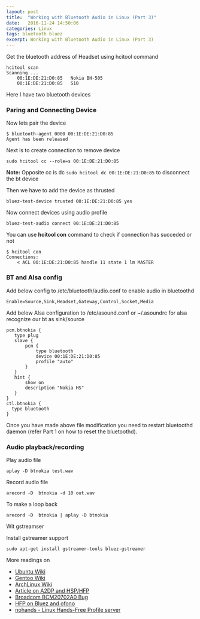 ```yaml
---
layout: post
title:  "Working with Bluetooth Audio in Linux (Part 3)"
date:   2016-11-24 14:50:06
categories: Linux
tags: bluetooth bluez
excerpt: Working with Bluetooth Audio in Linux (Part 3)
---
```


Get the bluetooth address of Headset using hcitool command

```
hcitool scan
Scanning ...
	00:1E:DE:21:D0:85	Nokia BH-505
	00:1E:DE:21:D0:85	S10
```

Here I have two bluetooth devices

### Paring and Connecting Device

Now lets pair the device

```
$ bluetooth-agent 0000 00:1E:DE:21:D0:85
Agent has been released
```

Next is to create connection to remove device

```
sudo hcitool cc --role=s 00:1E:DE:21:D0:85
```

**Note:** Opposite cc is dc ```sudo hcitool dc 00:1E:DE:21:D0:85``` to disconnect the bt device

Then we have to add the device as thrusted

```
bluez-test-device trusted 00:1E:DE:21:D0:85 yes
```

Now connect devices using audio profile

```
bluez-test-audio connect 00:1E:DE:21:D0:85
```


You can use **hcitool con** command to check if connection has succeded or not

```
$ hcitool con
Connections:
	< ACL 00:1E:DE:21:D0:85 handle 11 state 1 lm MASTER
```

### BT and Alsa config

Add below config to /etc/bluetooth/audio.conf to enable audio in bluetoothd

```
Enable=Source,Sink,Headset,Gateway,Control,Socket,Media
```


Add below Alsa configuration to /etc/asound.conf or ~/.asoundrc for alsa recognize our bt as sink/source

```
pcm.btnokia {
   type plug
   slave {
       pcm {
           type bluetooth
           device 00:1E:DE:21:D0:85
           profile "auto"
       }
   }
   hint {
       show on
       description "Nokia HS"
   }
}
ctl.btnokia {
  type bluetooth
}
```

Once you have made above file modification you need to restart bluetoothd daemon (refer Part 1 on how to reset the bluetoothd).


### Audio playback/recording

Play audio file

```
aplay -D btnokia test.wav
```

Record audio file

```
arecord -D  btnokia -d 10 out.wav
```

To make a loop back

```
arecord -D  btnokia | aplay -D btnokia
```

Wit gstreamser

Install gstreamer support

```
sudo apt-get install gstreamer-tools bluez-gstreamer
```
More readings on

* [Ubuntu Wiki](https://help.ubuntu.com/community/BluetoothHeadset)
* [Gentoo Wiki](https://wiki.gentoo.org/wiki/Bluetooth_Headset)
* [ArchLinux Wiki](https://wiki.archlinux.org/index.php/Bluetooth_headset)
* [Article on A2DP and HSP/HFP](http://blog.cyphermox.net/2012/03/call-for-testing-bluez-a2dp-and-hsphfp.html)
* [Broadcom BCM20702A0 Bug](http://askubuntu.com/questions/180437/bluetooth-headset-a2dp-works-hsp-hfp-not-no-sound-no-mic)
* [HFP on Bluez and ofono](http://padovan.org/blog/2010/02/handsfree-profile-into-bluez-and-ofono/)
* [nohands - Linux Hands-Free Profile server](http://nohands.sourceforge.net)

